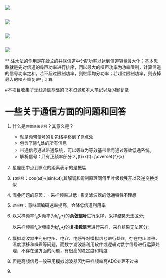 ## [![](https://img.shields.io/badge/-%E5%AF%B9%E8%B7%AF%E5%BE%84%E6%8D%9F%E8%80%97%E6%A8%A1%E5%9E%8B%E7%9A%84%E4%BB%BF%E7%9C%9F-lightgrey)](https://github.com/wang-ting000/wireless-communication/blob/main/pathloss.m)

## [![](https://img.shields.io/badge/-%E7%9B%B4%E6%8E%A5%E6%89%A9%E9%A2%91%E9%80%9A%E4%BF%A1%E7%B3%BB%E7%BB%9F%E7%9A%84%E4%BB%BF%E7%9C%9F-lightgrey)](https://github.com/wang-ting000/wireless-communication/blob/main/%E7%9B%B4%E6%8E%A5%E6%89%A9%E9%A2%91.py)

## [![](https://img.shields.io/badge/-%E5%B9%B3%E5%9D%A6%E8%A1%B0%E8%90%BDJake%E6%A8%A1%E5%9E%8B%E4%BB%BF%E7%9C%9F-lightgrey)](avg_flat.m)  

## [![](https://img.shields.io/badge/-%E6%B3%A8%E6%B0%B4%E6%B3%95%E7%A4%BA%E6%84%8F%E5%9B%BE-lightgrey)](https://github.com/wang-ting000/wireless-communication/blob/main/%E6%B3%A8%E6%B0%B4%E6%B3%95.py)  
** 注水法的作用是在*独立*的并联信道中分配功率以达到信道容量最大化；基本思路就是先对信道的噪声功率进行排序，再以最大的噪声功率为功率限制，计算信道的信号功率之和，若不超过限制功率，则继续均分功率；若超过限制功率，则去掉最大的噪声重复进行计算

#本项目收集了无线通信基础的书本资源和本人笔记以及习题记录

# 一些关于通信方面的问题和回答

1. 什么是`等效基带信号`？其意义是？

    -  就是频带信号的复包络平移到了原点处
    -  包含了除f<sub>c</sub>处的所有信息
    - 带通信号通过带通系统，可以等效为等效基带信号通过等效低通系统。
    -  解析信号：只有正频率部分
            z<sub>x</sub>(t)=x(t)+j\overset{^}{x}
2. 星座图中点到原点的距离表示的是振幅
3. `IQ信号`：cos(ωt)+jsin(ωt);其解调和调制原理同傅里叶级数展开以及逆变换类似
4. 混叠问题的原因：
    · 采样频率过低
    · 恢复滤波器的低通特性不理想
5. `过采样`：意味着编码速率提高，会降低信道利用率
6. 以采样频率f<sub>s</sub>对频率为*kf<sub>s</sub>±f*的**余弦信号**进行采样，采样结果无法区分;

   以采样频率f<sub>s</sub>对频率为*kf<sub>s</sub>+f*的**复指数信号**进行采样，采样结果无法区分;
   
7. 模拟滤波器中利用电阻、电容、电感等对模拟信号进行处理，存在电压漂移、温度漂移和噪声等问题，而数字滤波器利用软件或逻辑对数字信号进行运算处理，不存在这方面的问题，有很高的稳定度和精度
8. 但是高频信号一般采用模拟滤波器因为采样频率高ADC处理不过来
9. 
